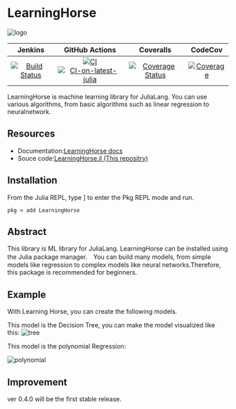 # LearningHorse

![logo](https://user-images.githubusercontent.com/76277264/105711246-a16efc00-5f5b-11eb-9e1e-e93955250bd8.png)

|Jenkins|GitHub Actions|Coveralls|CodeCov|
|:-----:|:------------:|:-----:|:------:|
|[![Build Status](https://ik1-414-39231.vs.sakura.ne.jp:8443/buildStatus/icon?job=LearningHorseCI)](https://ik1-414-39231.vs.sakura.ne.jp:8443/job/LearningHorseCI/)|[![CI](https://github.com/QGMW22/LearningHorse.jl/actions/workflows/main.yml/badge.svg)](https://github.com/QGMW22/LearningHorse.jl/actions/workflows/main.yml) [![CI-on-latest-julia](https://github.com/QGMW22/LearningHorse.jl/actions/workflows/on-nightly.yml/badge.svg)](https://github.com/QGMW22/LearningHorse.jl/actions/workflows/on-nightly.yml)|[![Coverage Status](http://coveralls.io/repos/github/QGMW22/LearningHorse.jl/badge.svg?branch=master)](https://coveralls.io/github/QGMW22/LearningHorse.jl?branch=master)|[![Coverage](https://codecov.io/gh/QGMW22/LearningHorse.jl/branch/master/graph/badge.svg)](https://codecov.io/gh/QGMW22/LearningHorse.jl)|

LearningHorse is machine learning library for JuliaLang. You can use various algorithms, from basic algorithms such as linear regression to neuralnetwork.

## Resources
- Documentation:[LearningHorse docs](https://qgmw22.github.io/LearningHorse.jl/docs)
- Souce code:[LearningHorse.jl (This repositry)](https://github.com/QGMW22/Learninghorse.jl)

## Installation
From the Julia REPL, type ] to enter the Pkg REPL mode and run.
```@example
pkg > add LearningHorse
```

## Abstract
This library is ML library for JuliaLang. LearningHorse can be installed using the Julia package manager.　You can build many models, from simple models like regression to complex models like neural networks.Therefore, this package is recommended for beginners.

## Example
With Learning Horse, you can create the following models.

This model is the Decision Tree, you can make the model visualized like this:
![tree](https://user-images.githubusercontent.com/76277264/144227810-035b0f07-6242-4cf3-9280-af9df17a6d6e.png)


This model is the polynomial Regression:

![polynomial](https://user-images.githubusercontent.com/76277264/144227907-c8f86ba4-afae-416a-ac30-a8ad1eff149c.png)

## Improvement
ver 0.4.0 will be the first stable release.
